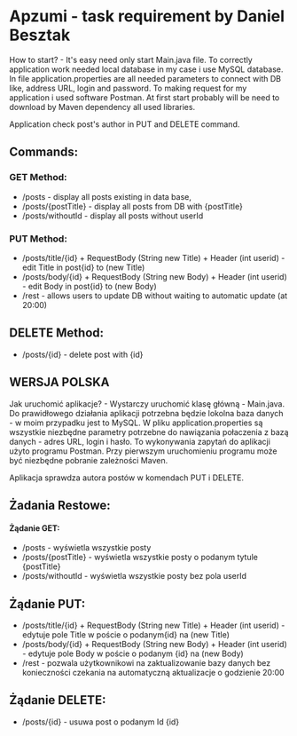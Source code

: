 # Apzumi - task requirement by Daniel Besztak

How to start? - It's easy need only start Main.java file.
To correctly application work needed local database in my case i use MySQL database.
In file application.properties are all needed parameters to connect with DB like, address URL, login and password.
To making request for my application i used software Postman.
At first start probably will be need to download by Maven dependency all used libraries.

Application check post's author in PUT and DELETE command.


## Commands:
### GET Method:
* /posts - display all posts existing in data base,
* /posts/{postTitle} - display all posts from DB with {postTitle}
* /posts/withoutId - display all posts without userId
 
### PUT Method:
* /posts/title/{id} + RequestBody (String new Title) + Header (int userid) - edit Title in post{id} to (new Title) 
* /posts/body/{id} + RequestBody (String new Body) + Header (int userid) - edit Body in post{id} to (new Body) 
* /rest - allows users to update DB without waiting to automatic update (at 20:00)
 
## DELETE Method:
* /posts/{id} - delete post with {id}
 
## WERSJA POLSKA

 
 Jak uruchomić aplikacje? - Wystarczy uruchomić klasę główną - Main.java.
 Do prawidłowego działania aplikacji potrzebna będzie lokolna baza danych - w moim przypadku jest to MySQL.
 W pliku application.properties są wszystkie niezbędne parametry potrzebne do nawiązania połaczenia z bazą danych - adres URL, login i hasło.
 To wykonywania zapytań do aplikacji użyto programu Postman.
 Przy pierwszym uruchomieniu programu może być niezbędne pobranie zależności Maven.
 
 Aplikacja sprawdza autora postów w komendach PUT i DELETE.
 
## Żadania Restowe:
#### Żądanie GET:
* /posts - wyświetla wszystkie posty
* /posts/{postTitle} - wyświetla wszystkie posty o podanym tytule {postTitle}
* /posts/withoutId - wyświetla wszystkie posty bez pola userId
 
## Żądanie PUT:
* /posts/title/{id} + RequestBody (String new Title) + Header (int userid) - edytuje pole Title w poście o podanym{id} na (new Title) 
* /posts/body/{id} + RequestBody (String new Body) + Header (int userid) - edytuje pole Body w poście o podanym {id} na (new Body) 
* /rest - pozwala użytkownikowi na zaktualizowanie bazy danych bez konieczności czekania na automatyczną aktualizacje o godzienie 20:00
 
## Żądanie DELETE:
* /posts/{id} - usuwa post o podanym Id {id}
 